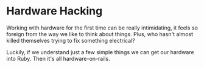 # Hardware Hacking

Working with hardware for the first time can be really intimidating, it feels so foreign from the way we like to think about things. Plus, who hasn't almost killed themselves trying to fix something electrical?

Luckily, if we understand just a few simple things we can get our hardware into Ruby.  Then it's all hardware-on-rails.
